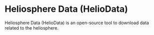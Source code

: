 # Heliosphere Data (HelioData)

Heliosphere Data (HelioData) is an open-source tool to download data related to the heliosphere.
